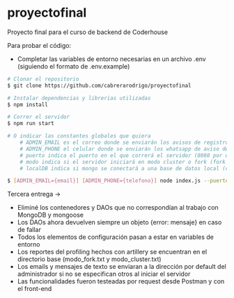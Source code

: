 # proyectofinal
Proyecto final para el curso de backend de Coderhouse

Para probar el código:
- Completar las variables de entorno necesarias en un archivo .env (siguiendo el formato de .env.example)

```bash
# Clonar el repositorio
$ git clone https://github.com/cabrerarodrigo/proyectofinal

# Instalar dependencias y librerias utilizadas
$ npm install

# Correr el servidor
$ npm run start

# O indicar las constantes globales que quiera
    # ADMIN_EMAIL es el correo donde se enviarán los avisos de registro y orden
    # ADMIN_PHONE el celular donde se enviarán los whatsapp de aviso de orden
    # puerto indica el puerto en el que correrá el servidor (8080 por defecto)
    # modo indica si el servidor iniciará en modo cluster o fork (fork por defecto)
    # localDB indica si mongo se conectará a una base de datos local (cuya dirección debe estar especificada en .env)

$ [ADMIN_EMAIL={email}] [ADMIN_PHONE={telefono}] node index.js --puerto={puerto} [--modo=cluster] [--localDB=true]
```

Tercera entrega ->
- Eliminé los contenedores y DAOs que no correspondían al trabajo con MongoDB y mongoose
- Los DAOs ahora devuelven siempre un objeto {error: mensaje} en caso de fallar
- Todos los elementos de configuración pasan a estar en variables de entorno
- Los reportes del profiling hechos con artillery se encuentran en el directorio base (modo_fork.txt y modo_cluster.txt)
- Los emails y mensajes de texto se enviaran a la dirección por default del administrador si no se especifican otros al iniciar el servidor
- Las funcionalidades fueron testeadas por request desde Postman y con el front-end

